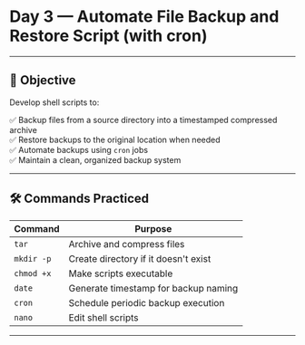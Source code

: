 # Day 3 — Automate File Backup and Restore Script (with cron)

---

## 🎯 Objective

Develop shell scripts to:

✅ Backup files from a source directory into a timestamped compressed archive  
✅ Restore backups to the original location when needed  
✅ Automate backups using `cron` jobs  
✅ Maintain a clean, organized backup system

---
## 🛠️ Commands Practiced

| Command     | Purpose                                           |
|-------------|---------------------------------------------------|
| `tar`       | Archive and compress files                        |
| `mkdir -p`  | Create directory if it doesn't exist              |
| `chmod +x`  | Make scripts executable                           |
| `date`      | Generate timestamp for backup naming              |
| `cron`      | Schedule periodic backup execution                |
| `nano`      | Edit shell scripts                                |

---



